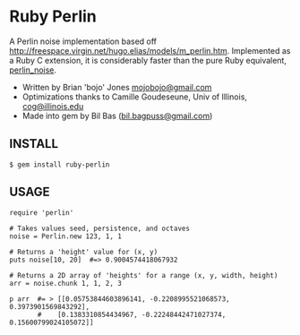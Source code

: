 Ruby Perlin
===========

A Perlin noise implementation based off
<http://freespace.virgin.net/hugo.elias/models/m_perlin.htm>. Implemented as a Ruby C extension, it is considerably faster than the pure Ruby equivalent, [perlin_noise](https://github.com/junegunn/perlin_noise).

- Written by Brian 'bojo' Jones <mojobojo@gmail.com>
- Optimizations thanks to Camille Goudeseune, Univ of Illinois, <cog@illinois.edu>
- Made into gem by Bil Bas (bil.bagpuss@gmail.com)

INSTALL
-----

    $ gem install ruby-perlin

USAGE
-----

    require 'perlin'

    # Takes values seed, persistence, and octaves
    noise = Perlin.new 123, 1, 1

    # Returns a 'height' value for (x, y)
    puts noise[10, 20]  #=> 0.9004574418067932

    # Returns a 2D array of 'heights' for a range (x, y, width, height)
    arr = noise.chunk 1, 1, 2, 3

    p arr  #= > [[0.05753844603896141, -0.2208995521068573, 0.3973901569843292],
           #    [0.1383310854434967, -0.22248442471027374, 0.15600799024105072]]
